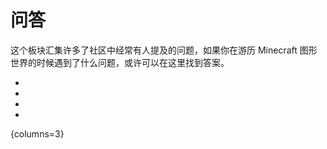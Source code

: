# 问答

<tldr>

这个板块汇集许多了社区中经常有人提及的问题，如果你在游历 Minecraft 图形世界的时候遇到了什么问题，或许可以在这里找到答案。
</tldr>

- [](jeShaderpackQA.md)
- [](beQA.md)
- 
- [](jeResourcepackQA.md)

{columns=3}

<seealso title="更多内容" style="cards">
    <category ref="related">
        <a href="PopOfScience.md" summary="主要的科普板块。"/>
        <a href="Correction.md" summary="总结了一些玩家中有歧义的图形学观点。"/>
        <a href="Troubleshoot.md" summary="提供快速解决光影和资源包问题的办法。"/>
    </category>
</seealso>
